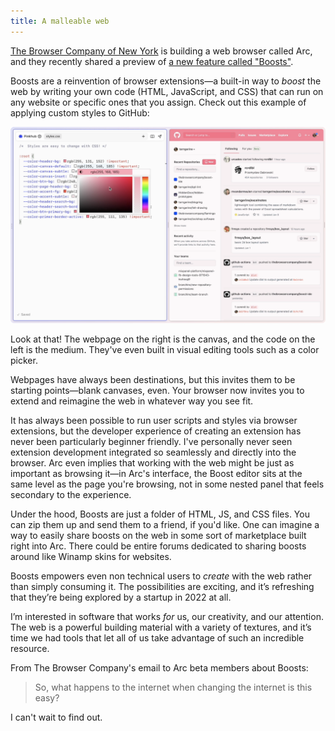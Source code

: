 ```yaml
---
title: A malleable web
---
```


[The Browser Company of New York](https://thebrowser.company/) is building a web browser called Arc, and they recently shared a preview of [a new feature called "Boosts"](https://www.loom.com/share/55e80c00d4444579b5d0de49d9ffc650).

Boosts are a reinvention of browser extensions—a built-in way to _boost_ the web by writing your own code (HTML, JavaScript, and CSS) that can run on any website or specific ones that you assign. Check out this example of applying custom styles to GitHub:

![A screenshot of Arc's "Boosts" feature](boosts.png)

Look at that! The webpage on the right is the canvas, and the code on the left is the medium. They've even built in visual editing tools such as a color picker.

Webpages have always been destinations, but this invites them to be starting points—blank canvases, even. Your browser now invites you to extend and reimagine the web in whatever way you see fit.

It has always been possible to run user scripts and styles via browser extensions, but the developer experience of creating an extension has never been particularly beginner friendly. I've personally never seen extension development integrated so seamlessly and directly into the browser. Arc even implies that working with the web might be just as important as browsing it—in Arc's interface, the Boost editor sits at the same level as the page you're browsing, not in some nested panel that feels secondary to the experience.

Under the hood, Boosts are just a folder of HTML, JS, and CSS files. You can zip them up and send them to a friend, if you'd like. One can imagine a way to easily share boosts on the web in some sort of marketplace built right into Arc. There could be entire forums dedicated to sharing boosts around like Winamp skins for websites.

Boosts empowers even non technical users to _create_ with the web rather than simply consuming it. The possibilities are exciting, and it’s refreshing that they’re being explored by a startup in 2022 at all.

I’m interested in software that works _for_ us, our creativity, and our attention. The web is a powerful building material with a variety of textures, and it’s time we had tools that let all of us take advantage of such an incredible resource.

From The Browser Company's email to Arc beta members about Boosts:

> So, what happens to the internet when changing the internet is this easy?

I can't wait to find out.
